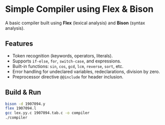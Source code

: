 # Simple Compiler using Flex & Bison

A basic compiler built using **Flex** (lexical analysis) and **Bison** (syntax analysis).

## Features
- Token recognition (keywords, operators, literals).
- Supports `if-else`, `for`, `switch-case`, and expressions.
- Built-in functions: `sin`, `cos`, `gcd`, `lcm`, `reverse`, `sort`, etc.
- Error handling for undeclared variables, redeclarations, division by zero.
- Preprocessor directive `@@include` for header inclusion.

## Build & Run
```sh
bison -d 1907094.y  
flex 1907094.l  
gcc lex.yy.c 1907094.tab.c -o compiler  
./compiler  
